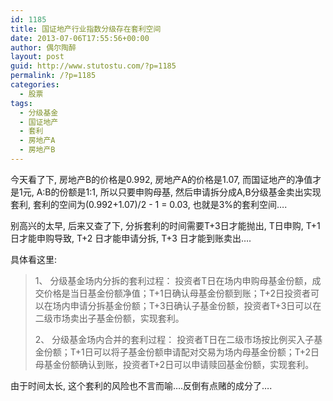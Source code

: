 ```yaml
---
id: 1185
title: 国证地产行业指数分级存在套利空间
date: 2013-07-06T17:55:56+00:00
author: 偶尔陶醉
layout: post
guid: http://www.stutostu.com/?p=1185
permalink: /?p=1185
categories:
  - 股票
tags:
  - 分级基金
  - 国证地产
  - 套利
  - 房地产A
  - 房地产B
---
```

今天看了下, 房地产B的价格是0.992, 房地产A的价格是1.07, 而国证地产的净值才是1元, A:B的份额是1:1, 所以只要申购母基, 然后申请拆分成A,B分级基金卖出实现套利, 套利的空间为(0.992+1.07)/2 - 1 = 0.03, 也就是3%的套利空间….

别高兴的太早, 后来又查了下, 分拆套利的时间需要T+3日才能抛出, T日申购, T+1日才能申购导致, T+2 日才能申请分拆, T+3 日才能到账卖出….

具体看这里:

> 1、 分级基金场内分拆的套利过程：
> 投资者T日在场内申购母基金份额，成交价格是当日基金份额净值；T+1日确认母基金份额到账；T+2日投资者可以在场内申请分拆基金份额；T+3日确认子基金份额，投资者T+3日可以在二级市场卖出子基金份额，实现套利。
>
> 2、 分级基金场内合并的套利过程：
> 投资者T日在二级市场按比例买入子基金份额；T+1日可以将子基金份额申请配对交易为场内母基金份额；T+2日母基金份额确认到账，投资者T+2日可以申请赎回基金份额，实现套利。

由于时间太长, 这个套利的风险也不言而喻….反倒有点赌的成分了….